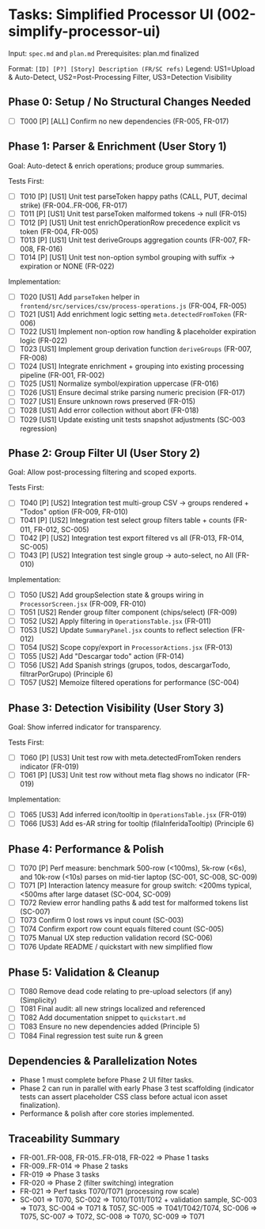 # Tasks: Simplified Processor UI (002-simplify-processor-ui)

Input: `spec.md` and `plan.md`
Prerequisites: plan.md finalized

Format: `[ID] [P?] [Story] Description (FR/SC refs)`
Legend: US1=Upload & Auto-Detect, US2=Post-Processing Filter, US3=Detection Visibility

## Phase 0: Setup / No Structural Changes Needed

- [ ] T000 [P] [ALL] Confirm no new dependencies (FR-005, FR-017)

## Phase 1: Parser & Enrichment (User Story 1)

Goal: Auto-detect & enrich operations; produce group summaries.

Tests First:

- [ ] T010 [P] [US1] Unit test parseToken happy paths (CALL, PUT, decimal strike) (FR-004..FR-006, FR-017)
- [ ] T011 [P] [US1] Unit test parseToken malformed tokens -> null (FR-015)
- [ ] T012 [P] [US1] Unit test enrichOperationRow precedence explicit vs token (FR-004, FR-005)
- [ ] T013 [P] [US1] Unit test deriveGroups aggregation counts (FR-007, FR-008, FR-016)
- [ ] T014 [P] [US1] Unit test non-option symbol grouping with suffix -> expiration or NONE (FR-022)

Implementation:

- [ ] T020 [US1] Add `parseToken` helper in `frontend/src/services/csv/process-operations.js` (FR-004, FR-005)
- [ ] T021 [US1] Add enrichment logic setting `meta.detectedFromToken` (FR-006)
- [ ] T022 [US1] Implement non-option row handling & placeholder expiration logic (FR-022)
- [ ] T023 [US1] Implement group derivation function `deriveGroups` (FR-007, FR-008)
- [ ] T024 [US1] Integrate enrichment + grouping into existing processing pipeline (FR-001, FR-002)
- [ ] T025 [US1] Normalize symbol/expiration uppercase (FR-016)
- [ ] T026 [US1] Ensure decimal strike parsing numeric precision (FR-017)
- [ ] T027 [US1] Ensure unknown rows preserved (FR-015)
- [ ] T028 [US1] Add error collection without abort (FR-018)
- [ ] T029 [US1] Update existing unit tests snapshot adjustments (SC-003 regression)

## Phase 2: Group Filter UI (User Story 2)

Goal: Allow post-processing filtering and scoped exports.

Tests First:

- [ ] T040 [P] [US2] Integration test multi-group CSV -> groups rendered + "Todos" option (FR-009, FR-010)
- [ ] T041 [P] [US2] Integration test select group filters table + counts (FR-011, FR-012, SC-005)
- [ ] T042 [P] [US2] Integration test export filtered vs all (FR-013, FR-014, SC-005)
- [ ] T043 [P] [US2] Integration test single group -> auto-select, no All (FR-010)

Implementation:

- [ ] T050 [US2] Add groupSelection state & groups wiring in `ProcessorScreen.jsx` (FR-009, FR-010)
- [ ] T051 [US2] Render group filter component (chips/select) (FR-009)
- [ ] T052 [US2] Apply filtering in `OperationsTable.jsx` (FR-011)
- [ ] T053 [US2] Update `SummaryPanel.jsx` counts to reflect selection (FR-012)
- [ ] T054 [US2] Scope copy/export in `ProcessorActions.jsx` (FR-013)
- [ ] T055 [US2] Add "Descargar todo" action (FR-014)
- [ ] T056 [US2] Add Spanish strings (grupos, todos, descargarTodo, filtrarPorGrupo) (Principle 6)
- [ ] T057 [US2] Memoize filtered operations for performance (SC-004)

## Phase 3: Detection Visibility (User Story 3)

Goal: Show inferred indicator for transparency.

Tests First:

- [ ] T060 [P] [US3] Unit test row with meta.detectedFromToken renders indicator (FR-019)
- [ ] T061 [P] [US3] Unit test row without meta flag shows no indicator (FR-019)

Implementation:

- [ ] T065 [US3] Add inferred icon/tooltip in `OperationsTable.jsx` (FR-019)
- [ ] T066 [US3] Add es-AR string for tooltip (filaInferidaTooltip) (Principle 6)

## Phase 4: Performance & Polish

- [ ] T070 [P] Perf measure: benchmark 500-row (<100ms), 5k-row (<6s), and 10k-row (<10s) parses on mid-tier laptop (SC-001, SC-008, SC-009)
- [ ] T071 [P] Interaction latency measure for group switch: <200ms typical, <500ms after large dataset (SC-004, SC-009)
- [ ] T072 Review error handling paths & add test for malformed tokens list (SC-007)
- [ ] T073 Confirm 0 lost rows vs input count (SC-003)
- [ ] T074 Confirm export row count equals filtered count (SC-005)
- [ ] T075 Manual UX step reduction validation record (SC-006)
- [ ] T076 Update README / quickstart with new simplified flow

## Phase 5: Validation & Cleanup

- [ ] T080 Remove dead code relating to pre-upload selectors (if any) (Simplicity)
- [ ] T081 Final audit: all new strings localized and referenced
- [ ] T082 Add documentation snippet to `quickstart.md`
- [ ] T083 Ensure no new dependencies added (Principle 5)
- [ ] T084 Final regression test suite run & green

## Dependencies & Parallelization Notes

- Phase 1 must complete before Phase 2 UI filter tasks.
- Phase 2 can run in parallel with early Phase 3 test scaffolding (indicator tests can assert placeholder CSS class before actual icon asset finalization).
- Performance & polish after core stories implemented.

## Traceability Summary

- FR-001..FR-008, FR-015..FR-018, FR-022 => Phase 1 tasks
- FR-009..FR-014 => Phase 2 tasks
- FR-019 => Phase 3 tasks
- FR-020 => Phase 2 (filter switching) integration
- FR-021 => Perf tasks T070/T071 (processing row scale)
- SC-001 => T070, SC-002 => T010/T011/T012 + validation sample, SC-003 => T073, SC-004 => T071 & T057, SC-005 => T041/T042/T074, SC-006 => T075, SC-007 => T072, SC-008 => T070, SC-009 => T071

